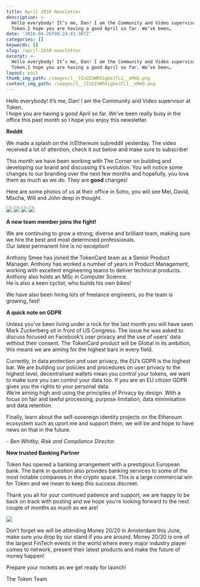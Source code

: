 ```yaml
---
title: April 2018 Newsletter
description: >-
  Hello everybody! It’s me, Dan! I am the Community and Video supervisor at
  Token.I hope you are having a good April so far. We’ve been…
date: '2018-04-26T08:24:41.307Z'
categories: []
keywords: []
slug: /april-2018-newsletter
excerpt: >-
  Hello everybody! It’s me, Dan! I am the Community and Video supervisor at
  Token.I hope you are having a good April so far. We’ve been…
layout: post
thumb_img_path: /images/1__7ZsQIUWRXigGeJTL1__oMmQ.png
content_img_path: /images/1__7ZsQIUWRXigGeJTL1__oMmQ.png
---
```


Hello everybody! It’s me, Dan! I am the Community and Video supervisor at Token.  
I hope you are having a good April so far. We’ve been really busy in the office this past month so I hope you enjoy this newsletter.

**Reddit**

We made a splash on the /r/Ethereum subreddit yesterday. The video received a lot of attention, check it out below and make sure to subscribe!

This month we have been working with The Corner on building and developing our brand and discussing it’s evolution. You will notice some changes to our branding over the next few months and hopefully, you love them as much as we do. They are **good** changes!

Here are some photos of us at their office in Soho, you will see Mel, David, Mischa, Will and John deep in thought.

![](/images/1__Crk4Z7CfOKGjKk850QBjCw.jpeg)
![](/images/1__q5i__kqRRRqcSYl0QQkkDaQ.jpeg)
![](/images/1__zkYDOrTflT__G4QLjZLILUw.jpeg)
![](/images/1__ASVtXoMOK4gGHeJFuJtJjw.jpeg)

**A new team member joins the fight!**

We are continuing to grow a strong, diverse and brilliant team, making sure we hire the best and most determined professionals.  
Our latest permanent hire is no exception!

Anthony Smee has joined the TokenCard team as a Senior Product Manager. Anthony has worked a number of years in Product Management, working with excellent engineering teams to deliver technical products. Anthony also holds an MSc in Computer Science.   
He is also a keen cyclist, who builds his own bikes!

We have also been hiring lots of freelance engineers, so the team is growing, fast!

**A quick note on GDPR**

Unless you’ve been living under a rock for the last month you will have seen Mark Zuckerberg sit in front of US Congress. The issue he was asked to discuss focused on Facebook’s user privacy and the use of users’ data without their consent. The TokenCard product will be Global in its ambition, this means we are aiming for the highest bars in every field.

Currently, in data protection and user privacy, the EU’s GDPR is the highest bar. We are building our policies and procedures on user privacy to the highest level, decentralised wallets mean you control your tokens, we want to make sure you can control your data too. If you are an EU citizen GDPR gives you the rights to your personal data.  
We’re aiming high and using the principles of Privacy by design. With a focus on fair and lawful processing, purpose limitation, data minimisation and data retention.

Finally, learn about the self-sovereign identity projects on the Ethereum ecosystem such as uport.me and support them, we will be and hope to have news on that in the future.

_\- Ben Whitby, Risk and Compliance Director._

**New trusted Banking Partner**

Token has opened a banking arrangement with a prestigious European bank. The bank in question also provides banking services to some of the most notable companies in the crypto space. This is a large commercial win for Token and we mean to keep this success discreet.

Thank you all for your continued patience and support, we are happy to be back on track with posting and we hope you’re looking forward to the next couple of months as much as we are!

![](/images/1__GcEerawmXHjrga6sT5FX1Q.jpeg)

Don’t forget we will be attending Money 20/20 in Amsterdam this June, make sure you drop by our stand if you are around. Money 20/20 is one of the largest FinTech events in the world where every major industry player comes to network, present their latest products and make the future of money happen!

Prepare your rockets as we get ready for launch!

The Token Team